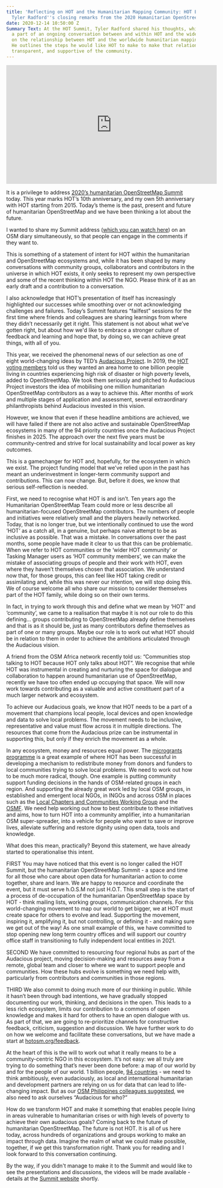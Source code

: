 ```yaml
---
title: 'Reflecting on HOT and the Humanitarian Mapping Community: HOT Executive Director
  Tyler Radford''s closing remarks from the 2020 Humanitarian OpenStreetMap Summit'
date: 2020-12-14 10:50:00 Z
Summary Text: At the HOT Summit, Tyler Radford shared his thoughts, which come as
  a part of an ongoing conversation between and within HOT and the wider community,
  on the relationship between HOT and the worldwide humanitarian mapping community.
  He outlines the steps he would like HOT to make to make that relationship more open,
  transparent, and supportive of the community.
---
```


<iframe width="560" height="315" src="https://www.youtube.com/embed/82I86a-JZTI" frameborder="0" allow="accelerometer; autoplay; clipboard-write; encrypted-media; gyroscope; picture-in-picture" allowfullscreen></iframe>

It is a privilege to address [2020’s humanitarian OpenStreetMap Summit](https://summit2020.hotosm.org/) today. This year marks HOT’s 10th anniversary, and my own 5th anniversary with HOT starting from 2015. Today’s theme is the past, present and future of humanitarian OpenStreetMap and we have been thinking a lot about the future. 

I wanted to share my Summit address ([which you can watch here](https://www.youtube.com/watch?v=82I86a-JZTI)) on an OSM diary simultaneously, so that people can engage in the comments if they want to. 

This is something of a statement of intent for HOT within the humanitarian and OpenStreetMap ecosystems and, while it has been shaped by many conversations with community groups, collaborators and contributors in the universe in which HOT exists, it only seeks to represent my own perspective and some of the recent thinking within HOT the NGO. Please think of it as an early draft and a contribution to a conversation.

I also acknowledge that HOT’s presentation of itself has increasingly highlighted our successes while smoothing over or not acknowledging challenges and failures. Today’s Summit features “failfest” sessions for the first time where friends and colleagues are sharing learnings from where they didn’t necessarily get it right. This statement is not about what we’ve gotten right, but about how we'd like to embrace a stronger culture of feedback and learning and hope that, by doing so, we can achieve great things, with all of you.

This year, we received the phenomenal news of our selection as one of eight world-changing ideas by TED’s [Audacious Project](https://www.hotosm.org/projects/audacious/). In 2019, the [HOT voting members](https://www.hotosm.org/voting-members) told us they wanted an area home to one billion people living in countries experiencing high risk of disaster or high poverty levels, added to OpenStreetMap. We took them seriously and pitched to Audacious Project investors the idea of mobilising one million humanitarian OpenStreetMap contributors as a way to achieve this. After months of work and multiple stages of application and assessment, several extraordinary philanthropists behind Audacious invested in this vision.

However, we know that even if these headline ambitions are achieved, we will have failed if there are not also active and sustainable OpenStreetMap ecosystems in many of the 94 priority countries once the Audacious Project finishes in 2025. The approach over the next five years must be community-centred and strive for local sustainability and local power as key outcomes.

This is a gamechanger for HOT and, hopefully, for the ecosystem in which we exist. The project funding model that we’ve relied upon in the past has meant an underinvestment in longer-term community support and contributions. This can now change. But, before it does, we know that serious self-reflection is needed. 

First, we need to recognise what HOT is and isn’t. Ten years ago the Humanitarian OpenStreetMap Team could more or less describe all humanitarian-focused OpenStreetMap contributors. The numbers of people and initiatives were relatively small and the players heavily networked. Today, that is no longer true, but we intentionally continued to use the word ‘HOT’ as a catch all, in a genuine, but perhaps naive attempt to be as inclusive as possible. That was a mistake. In conversations over the past months, some people have made it clear to us that this can be problematic. When we refer to HOT communities or the ‘wider HOT community’ or Tasking Manager users as ‘HOT community members’, we can make the mistake of associating groups of people and their work with HOT, even where they haven’t themselves chosen that association. We understand now that, for those groups, this can feel like HOT taking credit or assimilating and, while this was never our intention, we will stop doing this. We of course welcome all who share our mission to consider themselves part of the HOT family, while doing so on their own terms.

In fact, in trying to work through this and define what we mean by ‘HOT’ and ‘community’, we came to a realisation that maybe it is not our role to do this defining… groups contributing to OpenStreetMap already define themselves and that is as it should be, just as many contributors define themselves as part of one or many groups. Maybe our role is to work out what HOT should be in relation to them in order to achieve the ambitions articulated through the Audacious vision. 

A friend from the OSM Africa network recently told us: “Communities stop talking to HOT because HOT only talks about HOT”. We recognise that while HOT was instrumental in creating and nurturing the space for dialogue and collaboration to happen around humanitarian use of OpenStreetMap, recently we have too often ended up occupying that space. We will now work towards contributing as a valuable and active constituent part of a much larger network and ecosystem. 

To achieve our Audacious goals, we know that HOT needs to be a part of a movement that champions local people, local devices and open knowledge and data to solve local problems. The movement needs to be inclusive, representative and value must flow across it in multiple directions. The resources that come from the Audacious prize can be instrumental in supporting this, but only if they enrich the movement as a whole. 

In any ecosystem, money and resources equal power. The [microgrants programme](https://www.hotosm.org/projects/microgrants_and_community_development) is a great example of where HOT has been successful in developing a mechanism to redistribute money from donors and funders to local communities trying to solve local problems. We need to work out how to be much more radical, though. One example is putting community support funding decisions in the hands of OSM-related groups in each region. And supporting the already great work led by local OSM groups, in established and emergent local NGOs, in INGOs and across OSM in places such as the [Local Chapters and Communities Working Group](https://wiki.osmfoundation.org/wiki/Local_Chapters_and_Communities_Working_Group) and the [OSMF](https://wiki.osmfoundation.org/wiki/Main_Page). We need help working out how to best contribute to these initiatives and aims, how to turn HOT into a community amplifier, into a humanitarian OSM super-spreader, into a vehicle for people who want to save or improve lives, alleviate suffering and restore dignity using open data, tools and knowledge.

What does this mean, practically? Beyond this statement, we have already started to operationalise this intent. 

FIRST
You may have noticed that this event is no longer called the HOT Summit, but the humanitarian OpenStreetMap Summit - a space and time for all those who care about open data for humanitarian action to come together, share and learn. We are happy to resource and coordinate the event, but it must serve h.O.S.M not just H.O.T. This small step is the start of a process of de-occupation of the humanitarian OpenStreetMap space by HOT - think mailing lists, working groups, communication channels. For this world-changing movement to map our world to get bigger, we at HOT must create space for others to evolve and lead. Supporting the movement, inspiring it, amplifying it, but not controlling, or defining it - and making sure we get out of the way! As one small example of this, we have committed to stop opening new long term country offices and will support our country office staff in transitioning to fully independent local entities in 2021.

SECOND
We have committed to resourcing four regional hubs as part of the Audacious project, moving decision-making and resources away from a remote, global team and closer to where we want to support people and communities. How these hubs evolve is something we need help with, particularly from contributors and communities in those regions. 

THIRD
We also commit to doing much more of our thinking in public. While it hasn’t been through bad intentions, we have gradually stopped documenting our work, thinking, and decisions in the open. This leads to a less rich ecosystem, limits our contribution to a commons of open knowledge and makes it hard for others to have an open dialogue with us. As part of that, we are going to re-prioritize channels for constructive feedback, criticism, suggestion and discussion. We have further work to do on how we welcome and facilitate these conversations, but we have made a start at [hotosm.org/feedback](https://www.hotosm.org/feedback). 

At the heart of this is the will to work out what it really means to be a community-centric NGO in this ecosystem. It’s not easy: we all truly are trying to do something that’s never been done before: a map of our world by and for the people of our world. 1 billion people, [94 countries](https://www.hotosm.org/updates/four-regions-five-years-94-countries-one-billion-people/) - we need to think ambitiously, even audaciously, as local and international humanitarian and development partners are relying on us for data that can lead to life-changing impact. But as our [OSM Philippines colleagues suggested](https://wiki.openstreetmap.org/w/images/a/aa/A_Call_to_Correct_Narratives_about_Geospatial_Work.pdf), we also need to ask ourselves “Audacious for who?” 

How do we transform HOT and make it something that enables people living in areas vulnerable to humanitarian crises or with high levels of poverty to achieve their own audacious goals? Coming back to the future of humanitarian OpenStreetMap. The future is not HOT. It is all of us here today, across hundreds of organizations and groups working to make an impact through data. Imagine the realm of what we could make possible, together, if we get this transformation right. Thank you for reading and I look forward to this conversation continuing. 

By the way, if you didn't manage to make it to the Summit and would like to see the presentations and discussions, the videos will be made available - details at the [Summit website](https://summit2020.hotosm.org/) shortly.
